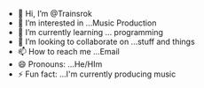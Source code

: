 - 👋 Hi, I’m @Trainsrok
- 👀 I’m interested in ...Music Production
- 🌱 I’m currently learning ... programming
- 💞️ I’m looking to collaborate on ...stuff and things
- 📫 How to reach me ...Email
- 😄 Pronouns: ...He/HIm
- ⚡ Fun fact: ...I'm currently producing music

<!---
Trainsrok/Trainsrok is a ✨ special ✨ repository because its `README.md` (this file) appears on your GitHub profile.
You can click the Preview link to take a look at your changes.
--->
